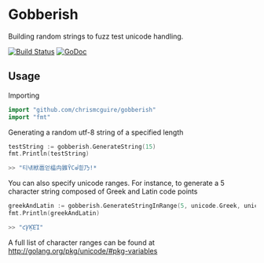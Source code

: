 Gobberish
=========
Building random strings to fuzz test unicode handling.

[![Build Status](https://travis-ci.org/chrismcguire/gobberish.svg?branch=master)](https://travis-ci.org/chrismcguire/gobberish)
[![GoDoc](https://godoc.org/github.com/chrismcguire/gobberish?status.svg)](https://godoc.org/github.com/chrismcguire/gobberish)

Usage
-----
Importing
```Go
import "github.com/chrismcguire/gobberish"
import "fmt"
```

Generating a random utf-8 string of a specified length
```Go
testString := gobberish.GenerateString(15)
fmt.Println(testString)

>> "티냮絥䯩얻橸禸䨃ȲСᣫ흳乃!*
```

You can also specify unicode ranges. For instance, to generate a 5 character string composed of Greek and Latin code points
```Go
greekAndLatin := gobberish.GenerateStringInRange(5, unicode.Greek, unicode.Latin)
fmt.Println(greekAndLatin)

>> "ƈꝨĶῈΊ"
```
A full list of character ranges can be found at http://golang.org/pkg/unicode/#pkg-variables
